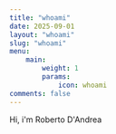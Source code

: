 ```yaml
---
title: "whoami"
date: 2025-09-01
layout: "whoami"
slug: "whoami"
menu:
    main:
        weight: 1
        params: 
            icon: whoami 
comments: false
---
```


Hi, i'm Roberto D'Andrea
